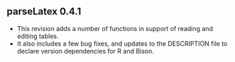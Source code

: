 ## parseLatex 0.4.1

* This revision adds a number of functions in support of
reading and editing tables.
* It also includes a few bug fixes, and updates to the
DESCRIPTION file to declare version dependencies for
R and Bison.
